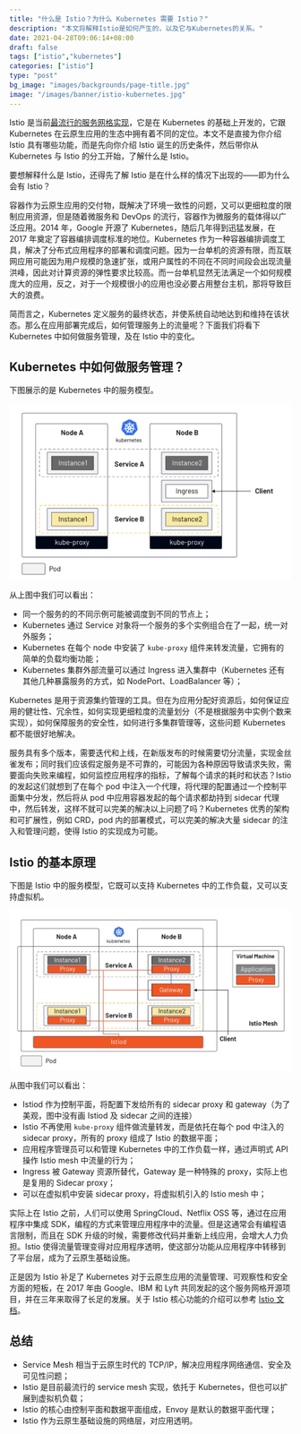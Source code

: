 ```yaml
---
title: "什么是 Istio？为什么 Kubernetes 需要 Istio？"
description: "本文将解释Istio是如何产生的，以及它与Kubernetes的关系。"
date: 2021-04-28T09:06:14+08:00
draft: false
tags: ["istio","kubernetes"]
categories: ["istio"]
type: "post"
bg_image: "images/backgrounds/page-title.jpg"
image: "/images/banner/istio-kubernetes.jpg"
---
```


Istio 是当前[最流行的服务网格实现](https://www.cncf.io/blog/2020/03/04/2019-cncf-survey-results-are-here-deployments-are-growing-in-size-and-speed-as-cloud-native-adoption-becomes-mainstream/)，它是在 Kubernetes 的基础上开发的，它跟 Kubernetes 在云原生应用的生态中拥有着不同的定位。本文不是直接为你介绍 Istio 具有哪些功能，而是先向你介绍 Istio 诞生的历史条件，然后带你从 Kubernetes 与 Istio 的分工开始，了解什么是 Istio。

要想解释什么是 Istio，还得先了解 Istio 是在什么样的情况下出现的——即为什么会有 Istio？

容器作为云原生应用的交付物，既解决了环境一致性的问题，又可以更细粒度的限制应用资源，但是随着微服务和 DevOps 的流行，容器作为微服务的载体得以广泛应用。2014 年，Google 开源了 Kubernetes，随后几年得到迅猛发展，在 2017 年奠定了容器编排调度标准的地位。Kubernetes 作为一种容器编排调度工具，解决了分布式应用程序的部署和调度问题。因为一台单机的资源有限，而互联网应用可能因为用户规模的急速扩张，或用户属性的不同在不同时间段会出现流量洪峰，因此对计算资源的弹性要求比较高。而一台单机显然无法满足一个如何规模庞大的应用，反之，对于一个规模很小的应用也没必要占用整台主机，那将导致巨大的浪费。

简而言之，Kubernetes 定义服务的最终状态，并使系统自动地达到和维持在该状态。那么在应用部署完成后，如何管理服务上的流量呢？下面我们将看下 Kubernetes 中如何做服务管理，及在 Istio 中的变化。

## Kubernetes 中如何做服务管理？

下图展示的是 Kubernetes 中的服务模型。

![Kubernetes 服务模型](service-model.jpg)

从上图中我们可以看出：

- 同一个服务的的不同示例可能被调度到不同的节点上；
- Kubernetes 通过 Service 对象将一个服务的多个实例组合在了一起，统一对外服务；
- Kubernetes 在每个 node 中安装了 `kube-proxy`  组件来转发流量，它拥有的简单的负载均衡功能；
- Kubernetes 集群外部流量可以通过 Ingress 进入集群中（Kubernetes 还有其他几种暴露服务的方式，如 NodePort、LoadBalancer 等）；

Kubernetes 是用于资源集约管理的工具。但在为应用分配好资源后，如何保证应用的健壮性、冗余性，如何实现更细粒度的流量划分（不是根据服务中实例个数来实现），如何保障服务的安全性，如何进行多集群管理等，这些问题 Kubernetes 都不能很好地解决。

服务具有多个版本，需要迭代和上线，在新版发布的时候需要切分流量，实现金丝雀发布；同时我们应该假定服务是不可靠的，可能因为各种原因导致请求失败，需要面向失败来编程，如何监控应用程序的指标，了解每个请求的耗时和状态？Istio 的发起这们就想到了在每个 pod 中注入一个代理，将代理的配置通过一个控制平面集中分发，然后将从 pod 中应用容器发起的每个请求都劫持到 sidecar 代理中，然后转发，这样不就可以完美的解决以上问题了吗？Kubernetes 优秀的架构和可扩展性，例如 CRD，pod 内的部署模式，可以完美的解决大量 sidecar 的注入和管理问题，使得 Istio 的实现成为可能。

## Istio 的基本原理

下图是 Istio 中的服务模型，它既可以支持 Kubernetes 中的工作负载，又可以支持虚拟机。

![Istio](istio.jpg)

从图中我们可以看出：

- Istiod 作为控制平面，将配置下发给所有的 sidecar proxy 和 gateway（为了美观，图中没有画 Istiod 及 sidecar 之间的连接）
- Istio 不再使用 `kube-proxy` 组件做流量转发，而是依托在每个 pod 中注入的 sidecar proxy，所有的 proxy 组成了 Istio 的数据平面；
- 应用程序管理员可以和管理 Kubernetes 中的工作负载一样，通过声明式 API 操作 Istio mesh 中流量的行为；
- Ingress 被 Gateway 资源所替代，Gateway 是一种特殊的 proxy，实际上也是复用的 Sidecar proxy；
- 可以在虚拟机中安装 sidecar proxy，将虚拟机引入的 Istio mesh 中；

实际上在 Istio 之前，人们可以使用 SpringCloud、Netflix OSS 等，通过在应用程序中集成 SDK，编程的方式来管理应用程序中的流量。但是这通常会有编程语言限制，而且在 SDK 升级的时候，需要修改代码并重新上线应用，会增大人力负担。Istio 使得流量管理变得对应用程序透明，使这部分功能从应用程序中转移到了平台层，成为了云原生基础设施。

正是因为 Istio 补足了 Kubernetes 对于云原生应用的流量管理、可观察性和安全方面的短板，在 2017 年由 Google、IBM 和 Lyft 共同发起的这个服务网格开源项目，并在三年来取得了长足的发展。关于 Istio 核心功能的介绍可以参考 [Istio 文档](https://istio.io/latest/docs/concepts/what-is-istio/)。

## 总结

- Service Mesh 相当于云原生时代的 TCP/IP，解决应用程序网络通信、安全及可见性问题；
- Istio 是目前最流行的 service mesh 实现，依托于 Kubernetes，但也可以扩展到虚拟机负载；
- Istio 的核心由控制平面和数据平面组成，Envoy 是默认的数据平面代理；
- Istio 作为云原生基础设施的网络层，对应用透明。

  